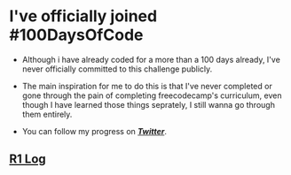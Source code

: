 # I've officially joined #100DaysOfCode

- Although i have already coded for a more than a 100 days already, I've never officially committed to this challenge publicly.

- The main inspiration for me to do this is that I've never completed or gone through the pain of completing freecodecamp's curriculum, even though I have learned those things seprately, I still wanna go through them entirely.

- You can follow my progress on **_[Twitter](https://twitter.com/shubhamthedev)_**.

## [R1 Log](./r1.md)
